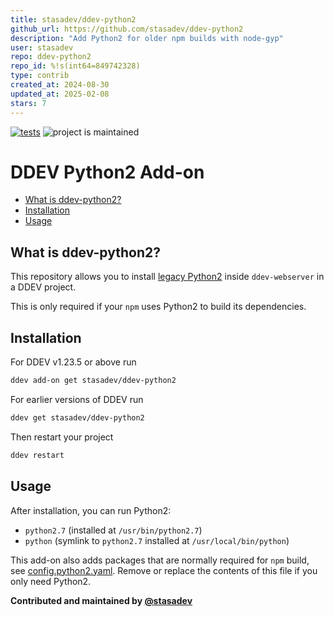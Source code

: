 ```yaml
---
title: stasadev/ddev-python2
github_url: https://github.com/stasadev/ddev-python2
description: "Add Python2 for older npm builds with node-gyp"
user: stasadev
repo: ddev-python2
repo_id: %!s(int64=849742328)
type: contrib
created_at: 2024-08-30
updated_at: 2025-02-08
stars: 7
---
```


[![tests](https://github.com/stasadev/ddev-python2/actions/workflows/tests.yml/badge.svg)](https://github.com/stasadev/ddev-python2/actions/workflows/tests.yml) ![project is maintained](https://img.shields.io/maintenance/yes/2025.svg)

# DDEV Python2 Add-on <!-- omit in toc -->

* [What is ddev-python2?](#what-is-ddev-python2)
* [Installation](#installation)
* [Usage](#usage)

## What is ddev-python2?

This repository allows you to install [legacy Python2](https://www.python.org/doc/sunset-python-2/) inside `ddev-webserver` in a DDEV project.

This is only required if your `npm` uses Python2 to build its dependencies.

## Installation

For DDEV v1.23.5 or above run

```sh
ddev add-on get stasadev/ddev-python2
```

For earlier versions of DDEV run

```sh
ddev get stasadev/ddev-python2
```

Then restart your project

```sh
ddev restart
```

## Usage

After installation, you can run Python2:

- `python2.7` (installed at `/usr/bin/python2.7`)
- `python` (symlink to `python2.7` installed at `/usr/local/bin/python`)

This add-on also adds packages that are normally required for `npm` build, see [config.python2.yaml](https://github.com/stasadev/ddev-python2/blob/main/./config.python2.yaml). Remove or replace the contents of this file if you only need Python2.

**Contributed and maintained by [@stasadev](https://github.com/stasadev)**
